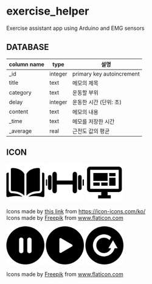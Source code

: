 # exercise_helper
 Exercise assistant app using Arduino and EMG sensors

## DATABASE

| column name | type    | 설명                      |
| ----------- | ------- | ------------------------- |
| _id         | integer | primary key autoincrement |
| title       | text    | 메모의 제목               |
| category    | text    | 운동할 부위               |
| delay       | integer | 운동한 시간 (단위: 초)    |
| content     | text    | 메모의 내용               |
| _time       | text    | 메모를 저장한 시간        |
| _average    | real    | 근전도 값의 평균          |

## ICON



<p>
   <img src="exercise_helper_app\app\src\main\res\drawable-v24\book.png" width="100" >
    <img src="exercise_helper_app\app\src\main\res\drawable-v24\dumbell.png" width="100" >
  <img src="exercise_helper_app\app\src\main\res\drawable-v24\monitor.png" width="100" >

</p>




<div>Icons made by <a href="https://icon-icons.com/ko/%EC%95%84%EC%9D%B4%EC%BD%98/%ED%84%B0-%EB%8C%80%EC%8B%9C%EB%B3%B4%EB%93%9C/136391">this link</a> from <a href="https://icon-icons.com/ko/" title="icon-icons">https://icon-icons.com/ko/</a></div>



<div>Icons made by <a href="https://www.freepik.com" title="Freepik">Freepik</a> from <a href="https://www.flaticon.com/" title="Flaticon">www.flaticon.com</a></div>



<p>
   <img src="exercise_helper_app\app\src\main\res\drawable-v24\pause2.png" width="100" >
  <img src="exercise_helper_app\app\src\main\res\drawable-v24\play2.png" width="100" >
  <img src="exercise_helper_app\app\src\main\res\drawable-v24\reset2.png" width="100" >
 </p>
<div>Icons made by <a href="https://www.freepik.com" title="Freepik">Freepik</a> from <a href="https://www.flaticon.com/" title="Flaticon">www.flaticon.com</a></div>

